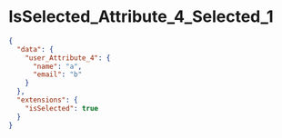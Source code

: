 # IsSelected_Attribute_4_Selected_1

```json
{
  "data": {
    "user_Attribute_4": {
      "name": "a",
      "email": "b"
    }
  },
  "extensions": {
    "isSelected": true
  }
}
```
